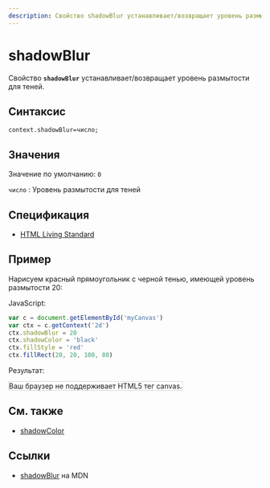 ```yaml
---
description: Свойство shadowBlur устанавливает/возвращает уровень размытости для теней
---
```


# shadowBlur

Свойство **`shadowBlur`** устанавливает/возвращает уровень размытости для теней.

## Синтаксис

```
context.shadowBlur=число;
```

## Значения

Значение по умолчанию: `0`

`число`
: Уровень размытости для теней

## Спецификация

- [HTML Living Standard](https://html.spec.whatwg.org/multipage/canvas.html#dom-context-2d-shadowblur)

## Пример

Нарисуем красный прямоугольник с черной тенью, имеющей уровень размытости 20:

JavaScript:

```js
var c = document.getElementById('myCanvas')
var ctx = c.getContext('2d')
ctx.shadowBlur = 20
ctx.shadowColor = 'black'
ctx.fillStyle = 'red'
ctx.fillRect(20, 20, 100, 80)
```

Результат:

<canvas id="myCanvas" width="300" height="150" style="border:1px solid #d3d3d3;background:#ffffff;">
Ваш браузер не поддерживает HTML5 тег canvas.
</canvas>
<script>
var c=document.getElementById("myCanvas");
var canvOK=1;
try {c.getContext("2d");}
catch (er) {canvOK=0;}
if (canvOK==1){
var ctx=c.getContext("2d");
ctx.shadowBlur=20;
ctx.shadowColor="black";
ctx.fillStyle="red";
ctx.fillRect(20,20,100,80); }
</script>

## См. также

- [shadowColor](shadowcolor.md)

## Ссылки

- [shadowBlur](https://developer.mozilla.org/en-US/docs/Web/API/CanvasRenderingContext2D/shadowBlur) на MDN
